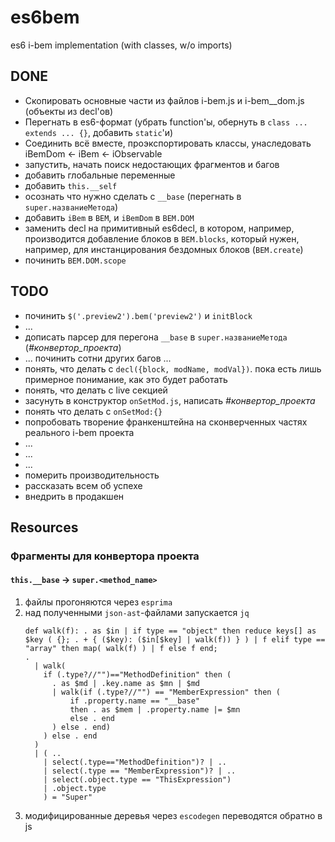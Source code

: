 # es6bem
es6 i-bem implementation (with classes, w/o imports)

## DONE
* Скопировать основные части из файлов i-bem.js и i-bem__dom.js (объекты из decl'ов)
* Перегнать в es6-формат (убрать function'ы, обернуть в `class ... extends ... {}`, добавить `static`'и)
* Соединить всё вместе, проэкспортировать классы, унаследовать iBemDom <- iBem <- iObservable
* запустить, начать поиск недостающих фрагментов и багов
* добавить глобальные переменные
* добавить `this.__self`
* осознать что нужно сделать с `__base` (перегнать в `super.названиеМетода`)
* добавить `iBem` в `BEM`, и `iBemDom` в `BEM.DOM`
* заменить decl на примитивный es6decl,
  в котором, например, производится добавление блоков в `BEM.blocks`,
  который нужен, например, для инстанцирования бездомных блоков (`BEM.create`)
* починить `BEM.DOM.scope`

## TODO
* починить `$('.preview2').bem('preview2')` и `initBlock`
* ...
* дописать парсер для перегона `__base` в `super.названиеМетода` (*#конвертор_проекта*)
* ... починить сотни других багов ...
* понять, что делать с `decl({block, modName, modVal})`. пока есть лишь примерное понимание, как это будет работать
* понять, что делать с live секцией
* засунуть в конструктор `onSetMod.js`, написать *#конвертор_проекта*
* понять что делать с `onSetMod:{}`
* попробовать творение франкенштейна на сконверченных частях реального i-bem проекта
* ...
* ...
* ...
* померить производительность
* рассказать всем об успехе
* внедрить в продакшен 

## Resources
### Фрагменты для конвертора проекта 
#### `this.__base` -> `super.<method_name>`
1. файлы прогоняются через `esprima`
2. над полученными `json-ast`-файлами запускается `jq`
    ```jq
    def walk(f): . as $in | if type == "object" then reduce keys[] as $key ( {}; . + { ($key): ($in[$key] | walk(f)) } ) | f elif type == "array" then map( walk(f) ) | f else f end;
    .
      | walk(
        if (.type?//"")=="MethodDefinition" then (
          . as $md | .key.name as $mn | $md
          | walk(if (.type?//"") == "MemberExpression" then (
              if .property.name == "__base"
              then . as $mem | .property.name |= $mn
              else . end
          ) else . end)
        ) else . end
      )
      | ( ..
        | select(.type=="MethodDefinition")? | .. 
        | select(.type == "MemberExpression")? | .. 
        | select(.object.type == "ThisExpression")
        | .object.type
        ) = "Super" 
    ```
3. модифицированные деревья через `escodegen` переводятся обратно в js 